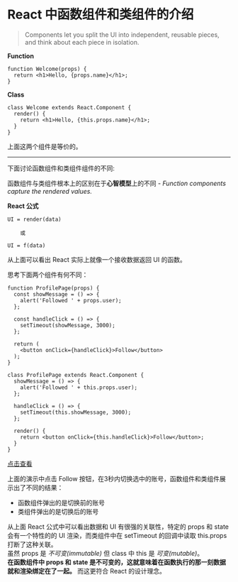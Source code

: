 # React 中函数组件和类组件的介绍

> Components let you split the UI into independent, reusable pieces, and think about each piece in isolation.

**Function**
```
function Welcome(props) {
  return <h1>Hello, {props.name}</h1>;
}
```

**Class**
```
class Welcome extends React.Component {
  render() {
    return <h1>Hello, {this.props.name}</h1>;
  }
}
```
上面这两个组件是等价的。

---

下面讨论函数组件和类组件组件的不同:

函数组件与类组件根本上的区别在于**心智模型**上的不同 - *Function components capture the rendered values.*

**React 公式**
```
UI = render(data)
    
    或
    
UI = f(data)
```
从上面可以看出 React 实际上就像一个接收数据返回 UI 的函数。

思考下面两个组件有何不同：

```
function ProfilePage(props) {
  const showMessage = () => {
    alert('Followed ' + props.user);
  };

  const handleClick = () => {
    setTimeout(showMessage, 3000);
  };

  return (
    <button onClick={handleClick}>Follow</button>
  );
}
```
```
class ProfilePage extends React.Component {
  showMessage = () => {
    alert('Followed ' + this.props.user);
  };

  handleClick = () => {
    setTimeout(this.showMessage, 3000);
  };

  render() {
    return <button onClick={this.handleClick}>Follow</button>;
  }
}
```
[点击查看](https://codesandbox.io/s/functionclass-o2jx0)  

上面的演示中点击 Follow 按钮，在3秒内切换选中的账号，函数组件和类组件展示出了不同的结果：
- 函数组件弹出的是切换前的账号
- 类组件弹出的是切换后的账号

从上面 React 公式中可以看出数据和 UI 有很强的关联性，特定的 props 和 state 会有一个特性的的 UI 渲染，而类组件中在 setTimeout 的回调中读取 this.props 打断了这种关联。  
虽然 props 是 *不可变(immutable)* 但 class 中 this 是 *可变(mutable)*。  
**在函数组件中 props 和 state 是不可变的，这就意味着在函数执行的那一刻数据就和渲染绑定在了一起。** 而这更符合 React 的设计理念。
